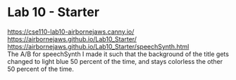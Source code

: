 # Lab 10 - Starter <br>
https://cse110-lab10-airbornejaws.canny.io/ <br>
https://airbornejaws.github.io/Lab10_Starter/ <br> 
https://airbornejaws.github.io/Lab10_Starter/speechSynth.html <br>
The A/B for speechSynth I made it such that the background of the title gets changed to light blue 50 percent of the time, and stays colorless the other 50 percent of the time. 
